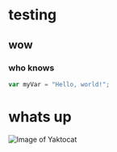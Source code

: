 # testing
## wow
### who knows
``` javascript
var myVar = "Hello, world!";
```
# whats up
![Image of Yaktocat](https://octodex.github.com/images/yaktocat.png)
